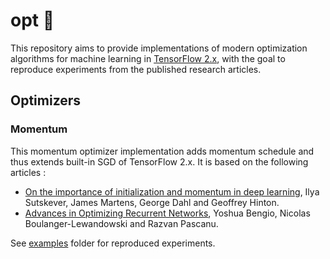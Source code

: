 # opt :dart:

This repository aims to provide implementations of modern optimization algorithms for machine learning in [TensorFlow 2.x](https://github.com/tensorflow/tensorflow), with the goal to reproduce experiments from the published research articles.


## Optimizers

### Momentum

This momentum optimizer implementation adds momentum schedule and thus extends built-in SGD of TensorFlow 2.x. It is based on the following articles :
* [On the importance of initialization and momentum in deep learning](http://proceedings.mlr.press/v28/sutskever13.pdf), Ilya Sutskever, James Martens, George Dahl and Geoffrey Hinton.
* [Advances in Optimizing Recurrent Networks](https://arxiv.org/pdf/1212.0901.pdf), Yoshua Bengio, Nicolas Boulanger-Lewandowski and Razvan Pascanu.

See [examples](https://github.com/johanattia/opt/blob/master/opt/examples) folder for reproduced experiments.
